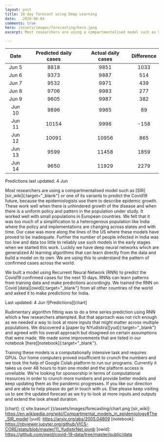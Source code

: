 ```yaml
---
layout: post
title: 10 day forecast using Deep Learning
date:   2020-06-04
comments: true
hero: /assets/images/forecasting/hero.jpeg
excerpt: Most researchers are using a compartmentalised model such as SIR or one of its variants to predict the Covid19 future, because the epidemiologists use them to describe epidemic growth. These work well when there is unhindered growth of the disease and when there is a uniform policy and pattern in the population under study. We felt that it was too much of a simplification to a heterogenous population like India where the policy and implementations are changing across states and with time.

---
```


| Date | Predicted daily cases | Actual daily cases | Difference |
|:---:|:---:|:---:|:---:|
| Jun 5  | 8818  | 9851 | 1033 |
| Jun 6  | 9373  | 9887 | 514 |
| Jun 7  | 9532  | 9971 | 439 |
| Jun 8  | 9706  | 9983 | 277 |
| Jun 9  | 9605  | 9987 | 382 |
| Jun 10 | 9896  | 9985 | 89 |
| Jun 11 | 10154 | 9996 | -158 |
| Jun 12 | 10091 | 10956 | 865 |
| Jun 13 | 9599  | 11458 | 1859 |
| Jun 14 | 9650  | 11929 | 2279 |

Predictions last updated: 4 Jun

Most researchers are using a compartmentalised model such as [SIR][sir_wiki]{:target="_blank"} or one of its variants to predict the Covid19 future, because the epidemiologists use them to describe epidemic growth. These work well when there is unhindered growth of the disease and when there is a uniform policy and pattern in the population under study. It worked well with small populations in European countries. We felt that it was too much of a simplification to a heterogenous population like India where the policy and implementations are changing across states and with time. Our case was more along the lines of the US where these models have proved to be inadequate. Further the number of people infected in India was too low and data too little to reliably use such models in the early stages when we started this work. Luckily we have deep neural networks which are generalized AI learning algorithms that can learn directly from the data and build a model on its own. We are using this to understand the pattern of confirmed cases across the world.

We built a model using Recurrent Neural Network (RNN) to predict the Covid19 confirmed cases for the next 10 days. RNNs can learn patterns from training data and make predictions accordingly. We trained the RNN on Covid [data][owid]{:target="_blank"} from all other countries of the world and asked it to make predictions for India.

Last updated: 4 Jun
![Predictions][chart]


Rudimentary algorithm fitting was to do a time series prediction using RNN which a few researchers attempted. But that approach was not rich enough as we needed a way to look at more inputs that might matter across multiple populations. We discovered a [paper by NYudistira][yud]{:target="_blank"} and agreed with his overall approach but disagreed on certain assumptions that were made. We made some improvements that are listed in our notebook [here][notebook]{:target="_blank"}.

Training these models is a computationally intensive task and requires GPUs. Our home computers proved insufficient to crunch the numbers and we took the help of Google Colab platform to run our programs. Currently it takes us over 48 hours to train one model and the platform access is unreliable. We're looking for sponsorship in terms of computational resources in order to crunch more numbers and provide better models and keep updating them as the pandemic progresses. If you like our direction and are able to help please do get in touch with us. Else please keep visiting us to see the updated forecast as we try to look at more inputs and outputs and extend the look ahead duration.

[chart]: {{ site.baseurl }}/assets/images/forecasting/chart.png
[sir_wiki]: https://en.wikipedia.org/wiki/Compartmental_models_in_epidemiology#The_SIR_model
[yud]: https://arxiv.org/abs/2005.04809
[notebook]: https://nbviewer.jupyter.org/github/VICS-CORE/stats/blob/master/11_YudistirNet.ipynb
[owid]: https://github.com/owid/covid-19-data/tree/master/public/data
